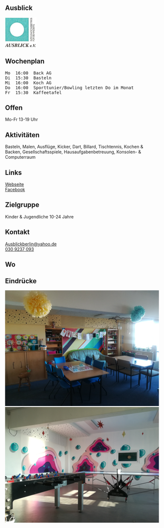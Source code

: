 ## Ausblick
<img id="topmedia" src="images/Logos/Ausblick.jpg" />

## Wochenplan
<pre id="weeklyschedule">
Mo  16:00  Back AG
Di  15:30  Basteln
Mi  16:00  Koch AG
Do  16:00  Sporttunier/Bowling letzten Do im Monat
Fr  15:30  Kaffeetafel
</pre>

## Offen
Mo-Fr 13-19 Uhr

## Aktivitäten
<p id="activities">
Basteln, Malen, Ausflüge, Kicker, Dart, Billard, Tischtennis, Kochen & Backen, Gesellschaftsspiele, Hausaufgabenbetreuung, Konsolen- & Computerraum 
</p>

## Links
<a target="_blank" href="https://www.freizeitclub-ausblick.de/">Webseite</a><br>
<a target="_blank" href="https://www.facebook.com/ausblickberlin/">Facebook</a><br>

## Zielgruppe
Kinder & Jugendliche 10-24 Jahre

## Kontakt
[Ausblickberlin@yahoo.de](mailto:Ausblickberlin@yahoo.de)<br>
<a href="tel:+49309237093">030 9237 093</a>

## Wo
<div id="gmap"></div>
<script>window.onload = showMap('Zum Hechtgraben 1, 13051 Berlin', 0, 'gmap_mini')</script>

## Eindrücke
<div>
  <img src="images/1.jpg" />
  <img src="images/2.jpg" />
</div>
